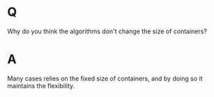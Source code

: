 # Q
Why do you think the algorithms don't change the size of containers?

# A
Many cases relies on the fixed size of containers, and by doing so it maintains the flexibility.